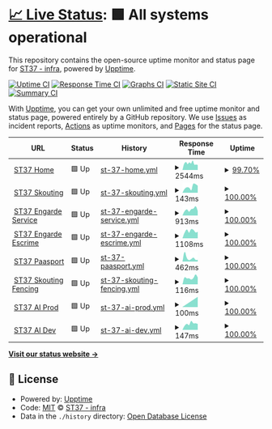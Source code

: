 # [📈 Live Status](https://uptime.st37.fr): <!--live status--> **🟩 All systems operational**

This repository contains the open-source uptime monitor and status page for [ST37 - infra](https://uptime.st37.fr), powered by [Upptime](https://github.com/upptime/upptime).

[![Uptime CI](https://github.com/st37infra/upptime/workflows/Uptime%20CI/badge.svg)](https://github.com/st37infra/upptime/actions?query=workflow%3A%22Uptime+CI%22)
[![Response Time CI](https://github.com/st37infra/upptime/workflows/Response%20Time%20CI/badge.svg)](https://github.com/st37infra/upptime/actions?query=workflow%3A%22Response+Time+CI%22)
[![Graphs CI](https://github.com/st37infra/upptime/workflows/Graphs%20CI/badge.svg)](https://github.com/st37infra/upptime/actions?query=workflow%3A%22Graphs+CI%22)
[![Static Site CI](https://github.com/st37infra/upptime/workflows/Static%20Site%20CI/badge.svg)](https://github.com/st37infra/upptime/actions?query=workflow%3A%22Static+Site+CI%22)
[![Summary CI](https://github.com/st37infra/upptime/workflows/Summary%20CI/badge.svg)](https://github.com/st37infra/upptime/actions?query=workflow%3A%22Summary+CI%22)

With [Upptime](https://upptime.js.org), you can get your own unlimited and free uptime monitor and status page, powered entirely by a GitHub repository. We use [Issues](https://github.com/st37infra/upptime/issues) as incident reports, [Actions](https://github.com/st37infra/upptime/actions) as uptime monitors, and [Pages](https://uptime.st37.fr) for the status page.

<!--start: status pages-->
<!-- This summary is generated by Upptime (https://github.com/upptime/upptime) -->
<!-- Do not edit this manually, your changes will be overwritten -->
<!-- prettier-ignore -->
| URL | Status | History | Response Time | Uptime |
| --- | ------ | ------- | ------------- | ------ |
| <img alt="" src="https://icons.duckduckgo.com/ip3/www.st37.fr.ico" height="13"> [ST37 Home](https://www.st37.fr) | 🟩 Up | [st-37-home.yml](https://github.com/st37infra/upptime/commits/HEAD/history/st-37-home.yml) | <details><summary><img alt="Response time graph" src="./graphs/st-37-home/response-time-week.png" height="20"> 2544ms</summary><br><a href="https://uptime.st37.fr/history/st-37-home"><img alt="Response time 2425" src="https://img.shields.io/endpoint?url=https%3A%2F%2Fraw.githubusercontent.com%2Fst37infra%2Fupptime%2FHEAD%2Fapi%2Fst-37-home%2Fresponse-time.json"></a><br><a href="https://uptime.st37.fr/history/st-37-home"><img alt="24-hour response time 1930" src="https://img.shields.io/endpoint?url=https%3A%2F%2Fraw.githubusercontent.com%2Fst37infra%2Fupptime%2FHEAD%2Fapi%2Fst-37-home%2Fresponse-time-day.json"></a><br><a href="https://uptime.st37.fr/history/st-37-home"><img alt="7-day response time 2544" src="https://img.shields.io/endpoint?url=https%3A%2F%2Fraw.githubusercontent.com%2Fst37infra%2Fupptime%2FHEAD%2Fapi%2Fst-37-home%2Fresponse-time-week.json"></a><br><a href="https://uptime.st37.fr/history/st-37-home"><img alt="30-day response time 2600" src="https://img.shields.io/endpoint?url=https%3A%2F%2Fraw.githubusercontent.com%2Fst37infra%2Fupptime%2FHEAD%2Fapi%2Fst-37-home%2Fresponse-time-month.json"></a><br><a href="https://uptime.st37.fr/history/st-37-home"><img alt="1-year response time 2425" src="https://img.shields.io/endpoint?url=https%3A%2F%2Fraw.githubusercontent.com%2Fst37infra%2Fupptime%2FHEAD%2Fapi%2Fst-37-home%2Fresponse-time-year.json"></a></details> | <details><summary><a href="https://uptime.st37.fr/history/st-37-home">99.70%</a></summary><a href="https://uptime.st37.fr/history/st-37-home"><img alt="All-time uptime 99.95%" src="https://img.shields.io/endpoint?url=https%3A%2F%2Fraw.githubusercontent.com%2Fst37infra%2Fupptime%2FHEAD%2Fapi%2Fst-37-home%2Fuptime.json"></a><br><a href="https://uptime.st37.fr/history/st-37-home"><img alt="24-hour uptime 100.00%" src="https://img.shields.io/endpoint?url=https%3A%2F%2Fraw.githubusercontent.com%2Fst37infra%2Fupptime%2FHEAD%2Fapi%2Fst-37-home%2Fuptime-day.json"></a><br><a href="https://uptime.st37.fr/history/st-37-home"><img alt="7-day uptime 99.70%" src="https://img.shields.io/endpoint?url=https%3A%2F%2Fraw.githubusercontent.com%2Fst37infra%2Fupptime%2FHEAD%2Fapi%2Fst-37-home%2Fuptime-week.json"></a><br><a href="https://uptime.st37.fr/history/st-37-home"><img alt="30-day uptime 99.87%" src="https://img.shields.io/endpoint?url=https%3A%2F%2Fraw.githubusercontent.com%2Fst37infra%2Fupptime%2FHEAD%2Fapi%2Fst-37-home%2Fuptime-month.json"></a><br><a href="https://uptime.st37.fr/history/st-37-home"><img alt="1-year uptime 99.95%" src="https://img.shields.io/endpoint?url=https%3A%2F%2Fraw.githubusercontent.com%2Fst37infra%2Fupptime%2FHEAD%2Fapi%2Fst-37-home%2Fuptime-year.json"></a></details>
| <img alt="" src="https://icons.duckduckgo.com/ip3/skouting.st37.fr.ico" height="13"> [ST37 Skouting](https://skouting.st37.fr) | 🟩 Up | [st-37-skouting.yml](https://github.com/st37infra/upptime/commits/HEAD/history/st-37-skouting.yml) | <details><summary><img alt="Response time graph" src="./graphs/st-37-skouting/response-time-week.png" height="20"> 143ms</summary><br><a href="https://uptime.st37.fr/history/st-37-skouting"><img alt="Response time 178" src="https://img.shields.io/endpoint?url=https%3A%2F%2Fraw.githubusercontent.com%2Fst37infra%2Fupptime%2FHEAD%2Fapi%2Fst-37-skouting%2Fresponse-time.json"></a><br><a href="https://uptime.st37.fr/history/st-37-skouting"><img alt="24-hour response time 171" src="https://img.shields.io/endpoint?url=https%3A%2F%2Fraw.githubusercontent.com%2Fst37infra%2Fupptime%2FHEAD%2Fapi%2Fst-37-skouting%2Fresponse-time-day.json"></a><br><a href="https://uptime.st37.fr/history/st-37-skouting"><img alt="7-day response time 143" src="https://img.shields.io/endpoint?url=https%3A%2F%2Fraw.githubusercontent.com%2Fst37infra%2Fupptime%2FHEAD%2Fapi%2Fst-37-skouting%2Fresponse-time-week.json"></a><br><a href="https://uptime.st37.fr/history/st-37-skouting"><img alt="30-day response time 178" src="https://img.shields.io/endpoint?url=https%3A%2F%2Fraw.githubusercontent.com%2Fst37infra%2Fupptime%2FHEAD%2Fapi%2Fst-37-skouting%2Fresponse-time-month.json"></a><br><a href="https://uptime.st37.fr/history/st-37-skouting"><img alt="1-year response time 178" src="https://img.shields.io/endpoint?url=https%3A%2F%2Fraw.githubusercontent.com%2Fst37infra%2Fupptime%2FHEAD%2Fapi%2Fst-37-skouting%2Fresponse-time-year.json"></a></details> | <details><summary><a href="https://uptime.st37.fr/history/st-37-skouting">100.00%</a></summary><a href="https://uptime.st37.fr/history/st-37-skouting"><img alt="All-time uptime 99.99%" src="https://img.shields.io/endpoint?url=https%3A%2F%2Fraw.githubusercontent.com%2Fst37infra%2Fupptime%2FHEAD%2Fapi%2Fst-37-skouting%2Fuptime.json"></a><br><a href="https://uptime.st37.fr/history/st-37-skouting"><img alt="24-hour uptime 100.00%" src="https://img.shields.io/endpoint?url=https%3A%2F%2Fraw.githubusercontent.com%2Fst37infra%2Fupptime%2FHEAD%2Fapi%2Fst-37-skouting%2Fuptime-day.json"></a><br><a href="https://uptime.st37.fr/history/st-37-skouting"><img alt="7-day uptime 100.00%" src="https://img.shields.io/endpoint?url=https%3A%2F%2Fraw.githubusercontent.com%2Fst37infra%2Fupptime%2FHEAD%2Fapi%2Fst-37-skouting%2Fuptime-week.json"></a><br><a href="https://uptime.st37.fr/history/st-37-skouting"><img alt="30-day uptime 100.00%" src="https://img.shields.io/endpoint?url=https%3A%2F%2Fraw.githubusercontent.com%2Fst37infra%2Fupptime%2FHEAD%2Fapi%2Fst-37-skouting%2Fuptime-month.json"></a><br><a href="https://uptime.st37.fr/history/st-37-skouting"><img alt="1-year uptime 99.99%" src="https://img.shields.io/endpoint?url=https%3A%2F%2Fraw.githubusercontent.com%2Fst37infra%2Fupptime%2FHEAD%2Fapi%2Fst-37-skouting%2Fuptime-year.json"></a></details>
| <img alt="" src="https://icons.duckduckgo.com/ip3/engarde-service.com.ico" height="13"> [ST37 Engarde Service](https://engarde-service.com) | 🟩 Up | [st-37-engarde-service.yml](https://github.com/st37infra/upptime/commits/HEAD/history/st-37-engarde-service.yml) | <details><summary><img alt="Response time graph" src="./graphs/st-37-engarde-service/response-time-week.png" height="20"> 913ms</summary><br><a href="https://uptime.st37.fr/history/st-37-engarde-service"><img alt="Response time 807" src="https://img.shields.io/endpoint?url=https%3A%2F%2Fraw.githubusercontent.com%2Fst37infra%2Fupptime%2FHEAD%2Fapi%2Fst-37-engarde-service%2Fresponse-time.json"></a><br><a href="https://uptime.st37.fr/history/st-37-engarde-service"><img alt="24-hour response time 691" src="https://img.shields.io/endpoint?url=https%3A%2F%2Fraw.githubusercontent.com%2Fst37infra%2Fupptime%2FHEAD%2Fapi%2Fst-37-engarde-service%2Fresponse-time-day.json"></a><br><a href="https://uptime.st37.fr/history/st-37-engarde-service"><img alt="7-day response time 913" src="https://img.shields.io/endpoint?url=https%3A%2F%2Fraw.githubusercontent.com%2Fst37infra%2Fupptime%2FHEAD%2Fapi%2Fst-37-engarde-service%2Fresponse-time-week.json"></a><br><a href="https://uptime.st37.fr/history/st-37-engarde-service"><img alt="30-day response time 906" src="https://img.shields.io/endpoint?url=https%3A%2F%2Fraw.githubusercontent.com%2Fst37infra%2Fupptime%2FHEAD%2Fapi%2Fst-37-engarde-service%2Fresponse-time-month.json"></a><br><a href="https://uptime.st37.fr/history/st-37-engarde-service"><img alt="1-year response time 807" src="https://img.shields.io/endpoint?url=https%3A%2F%2Fraw.githubusercontent.com%2Fst37infra%2Fupptime%2FHEAD%2Fapi%2Fst-37-engarde-service%2Fresponse-time-year.json"></a></details> | <details><summary><a href="https://uptime.st37.fr/history/st-37-engarde-service">100.00%</a></summary><a href="https://uptime.st37.fr/history/st-37-engarde-service"><img alt="All-time uptime 100.00%" src="https://img.shields.io/endpoint?url=https%3A%2F%2Fraw.githubusercontent.com%2Fst37infra%2Fupptime%2FHEAD%2Fapi%2Fst-37-engarde-service%2Fuptime.json"></a><br><a href="https://uptime.st37.fr/history/st-37-engarde-service"><img alt="24-hour uptime 100.00%" src="https://img.shields.io/endpoint?url=https%3A%2F%2Fraw.githubusercontent.com%2Fst37infra%2Fupptime%2FHEAD%2Fapi%2Fst-37-engarde-service%2Fuptime-day.json"></a><br><a href="https://uptime.st37.fr/history/st-37-engarde-service"><img alt="7-day uptime 100.00%" src="https://img.shields.io/endpoint?url=https%3A%2F%2Fraw.githubusercontent.com%2Fst37infra%2Fupptime%2FHEAD%2Fapi%2Fst-37-engarde-service%2Fuptime-week.json"></a><br><a href="https://uptime.st37.fr/history/st-37-engarde-service"><img alt="30-day uptime 100.00%" src="https://img.shields.io/endpoint?url=https%3A%2F%2Fraw.githubusercontent.com%2Fst37infra%2Fupptime%2FHEAD%2Fapi%2Fst-37-engarde-service%2Fuptime-month.json"></a><br><a href="https://uptime.st37.fr/history/st-37-engarde-service"><img alt="1-year uptime 100.00%" src="https://img.shields.io/endpoint?url=https%3A%2F%2Fraw.githubusercontent.com%2Fst37infra%2Fupptime%2FHEAD%2Fapi%2Fst-37-engarde-service%2Fuptime-year.json"></a></details>
| <img alt="" src="https://icons.duckduckgo.com/ip3/www.engarde-escrime.com.ico" height="13"> [ST37 Engarde Escrime](https://www.engarde-escrime.com) | 🟩 Up | [st-37-engarde-escrime.yml](https://github.com/st37infra/upptime/commits/HEAD/history/st-37-engarde-escrime.yml) | <details><summary><img alt="Response time graph" src="./graphs/st-37-engarde-escrime/response-time-week.png" height="20"> 1108ms</summary><br><a href="https://uptime.st37.fr/history/st-37-engarde-escrime"><img alt="Response time 1030" src="https://img.shields.io/endpoint?url=https%3A%2F%2Fraw.githubusercontent.com%2Fst37infra%2Fupptime%2FHEAD%2Fapi%2Fst-37-engarde-escrime%2Fresponse-time.json"></a><br><a href="https://uptime.st37.fr/history/st-37-engarde-escrime"><img alt="24-hour response time 988" src="https://img.shields.io/endpoint?url=https%3A%2F%2Fraw.githubusercontent.com%2Fst37infra%2Fupptime%2FHEAD%2Fapi%2Fst-37-engarde-escrime%2Fresponse-time-day.json"></a><br><a href="https://uptime.st37.fr/history/st-37-engarde-escrime"><img alt="7-day response time 1108" src="https://img.shields.io/endpoint?url=https%3A%2F%2Fraw.githubusercontent.com%2Fst37infra%2Fupptime%2FHEAD%2Fapi%2Fst-37-engarde-escrime%2Fresponse-time-week.json"></a><br><a href="https://uptime.st37.fr/history/st-37-engarde-escrime"><img alt="30-day response time 1122" src="https://img.shields.io/endpoint?url=https%3A%2F%2Fraw.githubusercontent.com%2Fst37infra%2Fupptime%2FHEAD%2Fapi%2Fst-37-engarde-escrime%2Fresponse-time-month.json"></a><br><a href="https://uptime.st37.fr/history/st-37-engarde-escrime"><img alt="1-year response time 1030" src="https://img.shields.io/endpoint?url=https%3A%2F%2Fraw.githubusercontent.com%2Fst37infra%2Fupptime%2FHEAD%2Fapi%2Fst-37-engarde-escrime%2Fresponse-time-year.json"></a></details> | <details><summary><a href="https://uptime.st37.fr/history/st-37-engarde-escrime">100.00%</a></summary><a href="https://uptime.st37.fr/history/st-37-engarde-escrime"><img alt="All-time uptime 99.93%" src="https://img.shields.io/endpoint?url=https%3A%2F%2Fraw.githubusercontent.com%2Fst37infra%2Fupptime%2FHEAD%2Fapi%2Fst-37-engarde-escrime%2Fuptime.json"></a><br><a href="https://uptime.st37.fr/history/st-37-engarde-escrime"><img alt="24-hour uptime 100.00%" src="https://img.shields.io/endpoint?url=https%3A%2F%2Fraw.githubusercontent.com%2Fst37infra%2Fupptime%2FHEAD%2Fapi%2Fst-37-engarde-escrime%2Fuptime-day.json"></a><br><a href="https://uptime.st37.fr/history/st-37-engarde-escrime"><img alt="7-day uptime 100.00%" src="https://img.shields.io/endpoint?url=https%3A%2F%2Fraw.githubusercontent.com%2Fst37infra%2Fupptime%2FHEAD%2Fapi%2Fst-37-engarde-escrime%2Fuptime-week.json"></a><br><a href="https://uptime.st37.fr/history/st-37-engarde-escrime"><img alt="30-day uptime 100.00%" src="https://img.shields.io/endpoint?url=https%3A%2F%2Fraw.githubusercontent.com%2Fst37infra%2Fupptime%2FHEAD%2Fapi%2Fst-37-engarde-escrime%2Fuptime-month.json"></a><br><a href="https://uptime.st37.fr/history/st-37-engarde-escrime"><img alt="1-year uptime 99.93%" src="https://img.shields.io/endpoint?url=https%3A%2F%2Fraw.githubusercontent.com%2Fst37infra%2Fupptime%2FHEAD%2Fapi%2Fst-37-engarde-escrime%2Fuptime-year.json"></a></details>
| <img alt="" src="https://icons.duckduckgo.com/ip3/www.paasport.st37.fr.ico" height="13"> [ST37 Paasport](https://www.paasport.st37.fr) | 🟩 Up | [st-37-paasport.yml](https://github.com/st37infra/upptime/commits/HEAD/history/st-37-paasport.yml) | <details><summary><img alt="Response time graph" src="./graphs/st-37-paasport/response-time-week.png" height="20"> 462ms</summary><br><a href="https://uptime.st37.fr/history/st-37-paasport"><img alt="Response time 563" src="https://img.shields.io/endpoint?url=https%3A%2F%2Fraw.githubusercontent.com%2Fst37infra%2Fupptime%2FHEAD%2Fapi%2Fst-37-paasport%2Fresponse-time.json"></a><br><a href="https://uptime.st37.fr/history/st-37-paasport"><img alt="24-hour response time 226" src="https://img.shields.io/endpoint?url=https%3A%2F%2Fraw.githubusercontent.com%2Fst37infra%2Fupptime%2FHEAD%2Fapi%2Fst-37-paasport%2Fresponse-time-day.json"></a><br><a href="https://uptime.st37.fr/history/st-37-paasport"><img alt="7-day response time 462" src="https://img.shields.io/endpoint?url=https%3A%2F%2Fraw.githubusercontent.com%2Fst37infra%2Fupptime%2FHEAD%2Fapi%2Fst-37-paasport%2Fresponse-time-week.json"></a><br><a href="https://uptime.st37.fr/history/st-37-paasport"><img alt="30-day response time 913" src="https://img.shields.io/endpoint?url=https%3A%2F%2Fraw.githubusercontent.com%2Fst37infra%2Fupptime%2FHEAD%2Fapi%2Fst-37-paasport%2Fresponse-time-month.json"></a><br><a href="https://uptime.st37.fr/history/st-37-paasport"><img alt="1-year response time 563" src="https://img.shields.io/endpoint?url=https%3A%2F%2Fraw.githubusercontent.com%2Fst37infra%2Fupptime%2FHEAD%2Fapi%2Fst-37-paasport%2Fresponse-time-year.json"></a></details> | <details><summary><a href="https://uptime.st37.fr/history/st-37-paasport">100.00%</a></summary><a href="https://uptime.st37.fr/history/st-37-paasport"><img alt="All-time uptime 99.98%" src="https://img.shields.io/endpoint?url=https%3A%2F%2Fraw.githubusercontent.com%2Fst37infra%2Fupptime%2FHEAD%2Fapi%2Fst-37-paasport%2Fuptime.json"></a><br><a href="https://uptime.st37.fr/history/st-37-paasport"><img alt="24-hour uptime 100.00%" src="https://img.shields.io/endpoint?url=https%3A%2F%2Fraw.githubusercontent.com%2Fst37infra%2Fupptime%2FHEAD%2Fapi%2Fst-37-paasport%2Fuptime-day.json"></a><br><a href="https://uptime.st37.fr/history/st-37-paasport"><img alt="7-day uptime 100.00%" src="https://img.shields.io/endpoint?url=https%3A%2F%2Fraw.githubusercontent.com%2Fst37infra%2Fupptime%2FHEAD%2Fapi%2Fst-37-paasport%2Fuptime-week.json"></a><br><a href="https://uptime.st37.fr/history/st-37-paasport"><img alt="30-day uptime 99.94%" src="https://img.shields.io/endpoint?url=https%3A%2F%2Fraw.githubusercontent.com%2Fst37infra%2Fupptime%2FHEAD%2Fapi%2Fst-37-paasport%2Fuptime-month.json"></a><br><a href="https://uptime.st37.fr/history/st-37-paasport"><img alt="1-year uptime 99.98%" src="https://img.shields.io/endpoint?url=https%3A%2F%2Fraw.githubusercontent.com%2Fst37infra%2Fupptime%2FHEAD%2Fapi%2Fst-37-paasport%2Fuptime-year.json"></a></details>
| <img alt="" src="https://icons.duckduckgo.com/ip3/fencing.skouting.com.ico" height="13"> [ST37 Skouting Fencing](https://fencing.skouting.com) | 🟩 Up | [st-37-skouting-fencing.yml](https://github.com/st37infra/upptime/commits/HEAD/history/st-37-skouting-fencing.yml) | <details><summary><img alt="Response time graph" src="./graphs/st-37-skouting-fencing/response-time-week.png" height="20"> 116ms</summary><br><a href="https://uptime.st37.fr/history/st-37-skouting-fencing"><img alt="Response time 140" src="https://img.shields.io/endpoint?url=https%3A%2F%2Fraw.githubusercontent.com%2Fst37infra%2Fupptime%2FHEAD%2Fapi%2Fst-37-skouting-fencing%2Fresponse-time.json"></a><br><a href="https://uptime.st37.fr/history/st-37-skouting-fencing"><img alt="24-hour response time 120" src="https://img.shields.io/endpoint?url=https%3A%2F%2Fraw.githubusercontent.com%2Fst37infra%2Fupptime%2FHEAD%2Fapi%2Fst-37-skouting-fencing%2Fresponse-time-day.json"></a><br><a href="https://uptime.st37.fr/history/st-37-skouting-fencing"><img alt="7-day response time 116" src="https://img.shields.io/endpoint?url=https%3A%2F%2Fraw.githubusercontent.com%2Fst37infra%2Fupptime%2FHEAD%2Fapi%2Fst-37-skouting-fencing%2Fresponse-time-week.json"></a><br><a href="https://uptime.st37.fr/history/st-37-skouting-fencing"><img alt="30-day response time 140" src="https://img.shields.io/endpoint?url=https%3A%2F%2Fraw.githubusercontent.com%2Fst37infra%2Fupptime%2FHEAD%2Fapi%2Fst-37-skouting-fencing%2Fresponse-time-month.json"></a><br><a href="https://uptime.st37.fr/history/st-37-skouting-fencing"><img alt="1-year response time 140" src="https://img.shields.io/endpoint?url=https%3A%2F%2Fraw.githubusercontent.com%2Fst37infra%2Fupptime%2FHEAD%2Fapi%2Fst-37-skouting-fencing%2Fresponse-time-year.json"></a></details> | <details><summary><a href="https://uptime.st37.fr/history/st-37-skouting-fencing">100.00%</a></summary><a href="https://uptime.st37.fr/history/st-37-skouting-fencing"><img alt="All-time uptime 100.00%" src="https://img.shields.io/endpoint?url=https%3A%2F%2Fraw.githubusercontent.com%2Fst37infra%2Fupptime%2FHEAD%2Fapi%2Fst-37-skouting-fencing%2Fuptime.json"></a><br><a href="https://uptime.st37.fr/history/st-37-skouting-fencing"><img alt="24-hour uptime 100.00%" src="https://img.shields.io/endpoint?url=https%3A%2F%2Fraw.githubusercontent.com%2Fst37infra%2Fupptime%2FHEAD%2Fapi%2Fst-37-skouting-fencing%2Fuptime-day.json"></a><br><a href="https://uptime.st37.fr/history/st-37-skouting-fencing"><img alt="7-day uptime 100.00%" src="https://img.shields.io/endpoint?url=https%3A%2F%2Fraw.githubusercontent.com%2Fst37infra%2Fupptime%2FHEAD%2Fapi%2Fst-37-skouting-fencing%2Fuptime-week.json"></a><br><a href="https://uptime.st37.fr/history/st-37-skouting-fencing"><img alt="30-day uptime 100.00%" src="https://img.shields.io/endpoint?url=https%3A%2F%2Fraw.githubusercontent.com%2Fst37infra%2Fupptime%2FHEAD%2Fapi%2Fst-37-skouting-fencing%2Fuptime-month.json"></a><br><a href="https://uptime.st37.fr/history/st-37-skouting-fencing"><img alt="1-year uptime 100.00%" src="https://img.shields.io/endpoint?url=https%3A%2F%2Fraw.githubusercontent.com%2Fst37infra%2Fupptime%2FHEAD%2Fapi%2Fst-37-skouting-fencing%2Fuptime-year.json"></a></details>
| <img alt="" src="https://icons.duckduckgo.com/ip3/null.ico" height="13"> [ST37 AI Prod](52.211.208.47) | 🟩 Up | [st-37-ai-prod.yml](https://github.com/st37infra/upptime/commits/HEAD/history/st-37-ai-prod.yml) | <details><summary><img alt="Response time graph" src="./graphs/st-37-ai-prod/response-time-week.png" height="20"> 100ms</summary><br><a href="https://uptime.st37.fr/history/st-37-ai-prod"><img alt="Response time 95" src="https://img.shields.io/endpoint?url=https%3A%2F%2Fraw.githubusercontent.com%2Fst37infra%2Fupptime%2FHEAD%2Fapi%2Fst-37-ai-prod%2Fresponse-time.json"></a><br><a href="https://uptime.st37.fr/history/st-37-ai-prod"><img alt="24-hour response time 0" src="https://img.shields.io/endpoint?url=https%3A%2F%2Fraw.githubusercontent.com%2Fst37infra%2Fupptime%2FHEAD%2Fapi%2Fst-37-ai-prod%2Fresponse-time-day.json"></a><br><a href="https://uptime.st37.fr/history/st-37-ai-prod"><img alt="7-day response time 100" src="https://img.shields.io/endpoint?url=https%3A%2F%2Fraw.githubusercontent.com%2Fst37infra%2Fupptime%2FHEAD%2Fapi%2Fst-37-ai-prod%2Fresponse-time-week.json"></a><br><a href="https://uptime.st37.fr/history/st-37-ai-prod"><img alt="30-day response time 100" src="https://img.shields.io/endpoint?url=https%3A%2F%2Fraw.githubusercontent.com%2Fst37infra%2Fupptime%2FHEAD%2Fapi%2Fst-37-ai-prod%2Fresponse-time-month.json"></a><br><a href="https://uptime.st37.fr/history/st-37-ai-prod"><img alt="1-year response time 95" src="https://img.shields.io/endpoint?url=https%3A%2F%2Fraw.githubusercontent.com%2Fst37infra%2Fupptime%2FHEAD%2Fapi%2Fst-37-ai-prod%2Fresponse-time-year.json"></a></details> | <details><summary><a href="https://uptime.st37.fr/history/st-37-ai-prod">100.00%</a></summary><a href="https://uptime.st37.fr/history/st-37-ai-prod"><img alt="All-time uptime 54.18%" src="https://img.shields.io/endpoint?url=https%3A%2F%2Fraw.githubusercontent.com%2Fst37infra%2Fupptime%2FHEAD%2Fapi%2Fst-37-ai-prod%2Fuptime.json"></a><br><a href="https://uptime.st37.fr/history/st-37-ai-prod"><img alt="24-hour uptime 100.00%" src="https://img.shields.io/endpoint?url=https%3A%2F%2Fraw.githubusercontent.com%2Fst37infra%2Fupptime%2FHEAD%2Fapi%2Fst-37-ai-prod%2Fuptime-day.json"></a><br><a href="https://uptime.st37.fr/history/st-37-ai-prod"><img alt="7-day uptime 100.00%" src="https://img.shields.io/endpoint?url=https%3A%2F%2Fraw.githubusercontent.com%2Fst37infra%2Fupptime%2FHEAD%2Fapi%2Fst-37-ai-prod%2Fuptime-week.json"></a><br><a href="https://uptime.st37.fr/history/st-37-ai-prod"><img alt="30-day uptime 99.09%" src="https://img.shields.io/endpoint?url=https%3A%2F%2Fraw.githubusercontent.com%2Fst37infra%2Fupptime%2FHEAD%2Fapi%2Fst-37-ai-prod%2Fuptime-month.json"></a><br><a href="https://uptime.st37.fr/history/st-37-ai-prod"><img alt="1-year uptime 54.18%" src="https://img.shields.io/endpoint?url=https%3A%2F%2Fraw.githubusercontent.com%2Fst37infra%2Fupptime%2FHEAD%2Fapi%2Fst-37-ai-prod%2Fuptime-year.json"></a></details>
| <img alt="" src="https://icons.duckduckgo.com/ip3/null.ico" height="13"> [ST37 AI Dev](dev-aist.st37.fr) | 🟩 Up | [st-37-ai-dev.yml](https://github.com/st37infra/upptime/commits/HEAD/history/st-37-ai-dev.yml) | <details><summary><img alt="Response time graph" src="./graphs/st-37-ai-dev/response-time-week.png" height="20"> 147ms</summary><br><a href="https://uptime.st37.fr/history/st-37-ai-dev"><img alt="Response time 146" src="https://img.shields.io/endpoint?url=https%3A%2F%2Fraw.githubusercontent.com%2Fst37infra%2Fupptime%2FHEAD%2Fapi%2Fst-37-ai-dev%2Fresponse-time.json"></a><br><a href="https://uptime.st37.fr/history/st-37-ai-dev"><img alt="24-hour response time 144" src="https://img.shields.io/endpoint?url=https%3A%2F%2Fraw.githubusercontent.com%2Fst37infra%2Fupptime%2FHEAD%2Fapi%2Fst-37-ai-dev%2Fresponse-time-day.json"></a><br><a href="https://uptime.st37.fr/history/st-37-ai-dev"><img alt="7-day response time 147" src="https://img.shields.io/endpoint?url=https%3A%2F%2Fraw.githubusercontent.com%2Fst37infra%2Fupptime%2FHEAD%2Fapi%2Fst-37-ai-dev%2Fresponse-time-week.json"></a><br><a href="https://uptime.st37.fr/history/st-37-ai-dev"><img alt="30-day response time 148" src="https://img.shields.io/endpoint?url=https%3A%2F%2Fraw.githubusercontent.com%2Fst37infra%2Fupptime%2FHEAD%2Fapi%2Fst-37-ai-dev%2Fresponse-time-month.json"></a><br><a href="https://uptime.st37.fr/history/st-37-ai-dev"><img alt="1-year response time 146" src="https://img.shields.io/endpoint?url=https%3A%2F%2Fraw.githubusercontent.com%2Fst37infra%2Fupptime%2FHEAD%2Fapi%2Fst-37-ai-dev%2Fresponse-time-year.json"></a></details> | <details><summary><a href="https://uptime.st37.fr/history/st-37-ai-dev">100.00%</a></summary><a href="https://uptime.st37.fr/history/st-37-ai-dev"><img alt="All-time uptime 78.01%" src="https://img.shields.io/endpoint?url=https%3A%2F%2Fraw.githubusercontent.com%2Fst37infra%2Fupptime%2FHEAD%2Fapi%2Fst-37-ai-dev%2Fuptime.json"></a><br><a href="https://uptime.st37.fr/history/st-37-ai-dev"><img alt="24-hour uptime 100.00%" src="https://img.shields.io/endpoint?url=https%3A%2F%2Fraw.githubusercontent.com%2Fst37infra%2Fupptime%2FHEAD%2Fapi%2Fst-37-ai-dev%2Fuptime-day.json"></a><br><a href="https://uptime.st37.fr/history/st-37-ai-dev"><img alt="7-day uptime 100.00%" src="https://img.shields.io/endpoint?url=https%3A%2F%2Fraw.githubusercontent.com%2Fst37infra%2Fupptime%2FHEAD%2Fapi%2Fst-37-ai-dev%2Fuptime-week.json"></a><br><a href="https://uptime.st37.fr/history/st-37-ai-dev"><img alt="30-day uptime 100.00%" src="https://img.shields.io/endpoint?url=https%3A%2F%2Fraw.githubusercontent.com%2Fst37infra%2Fupptime%2FHEAD%2Fapi%2Fst-37-ai-dev%2Fuptime-month.json"></a><br><a href="https://uptime.st37.fr/history/st-37-ai-dev"><img alt="1-year uptime 78.01%" src="https://img.shields.io/endpoint?url=https%3A%2F%2Fraw.githubusercontent.com%2Fst37infra%2Fupptime%2FHEAD%2Fapi%2Fst-37-ai-dev%2Fuptime-year.json"></a></details>

<!--end: status pages-->

[**Visit our status website →**](https://uptime.st37.fr)

## 📄 License

- Powered by: [Upptime](https://github.com/upptime/upptime)
- Code: [MIT](./LICENSE) © [ST37 - infra](https://uptime.st37.fr)
- Data in the `./history` directory: [Open Database License](https://opendatacommons.org/licenses/odbl/1-0/)
